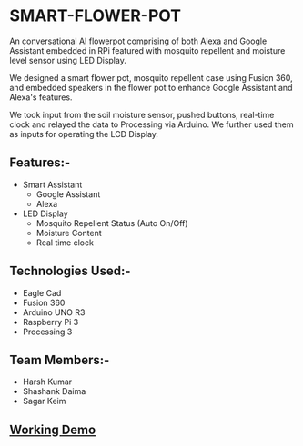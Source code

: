 # SMART-FLOWER-POT

An conversational AI flowerpot comprising of both Alexa and Google Assistant embedded  in RPi featured with mosquito repellent and moisture level sensor using LED Display.

We designed a smart flower pot, mosquito repellent case using Fusion 360, and embedded speakers in the flower pot to enhance Google Assistant and Alexa's features. 

We took input from the soil moisture sensor, pushed buttons, real-time clock and relayed the data to Processing via Arduino. We further used them as inputs for operating the LCD Display.

## Features:-
  - Smart Assistant
    - Google Assistant
    - Alexa
  - LED Display
    - Mosquito Repellent Status (Auto On/Off)
    - Moisture Content 
    - Real time clock

## Technologies Used:-
  - Eagle Cad
  - Fusion 360
  - Arduino UNO R3
  - Raspberry Pi 3
  - Processing 3

## Team Members:-
  - Harsh Kumar
  - Shashank Daima
  - Sagar Keim

## [Working Demo](https://youtu.be/IMzx6a3FrrA)

